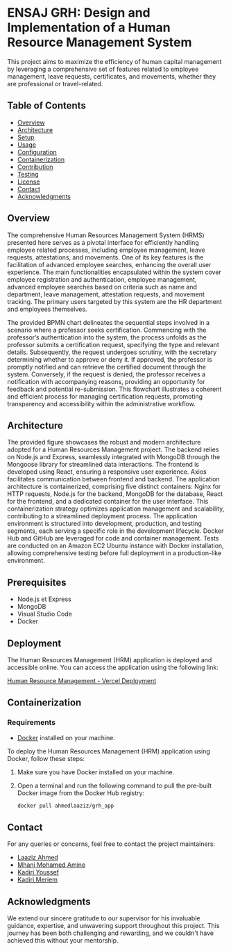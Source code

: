 # ENSAJ GRH: Design and Implementation of a Human Resource Management System

This project aims to maximize the efficiency of human capital management by leveraging a comprehensive set of features related to employee management, leave requests, certificates, and movements, whether they are professional or travel-related.

## Table of Contents

- [Overview](#overview)
- [Architecture](#architecture)
- [Setup](#setup)
- [Usage](#usage)
- [Configuration](#configuration)
- [Containerization](#containerization)
- [Contribution](#contribution)
- [Testing](#testing)
- [License](#license)
- [Contact](#contact)
- [Acknowledgments](#acknowledgments)

## Overview

The comprehensive Human Resources Management System (HRMS) presented here serves as a pivotal interface for efficiently handling employee related processes, including employee management, leave requests, attestations, and movements. One of its key features is the facilitation of advanced employee searches, enhancing the overall user experience. The main functionalities encapsulated within the system cover employee registration and authentication, employee management, advanced employee searches based on criteria such as name and department, leave management, attestation requests, and movement tracking. The primary users targeted by this system are the HR department and employees themselves.

The provided BPMN chart delineates the sequential steps involved in a scenario where a professor seeks certification. Commencing with the professor’s authentication into the system, the process unfolds as the professor submits a certification request, specifying the type and relevant details. Subsequently, the request undergoes scrutiny, with the secretary determining whether to approve or deny it. If approved, the professor is promptly notified and can retrieve the certified document through the system. Conversely, if the request is denied, the professor receives a notification with accompanying reasons, providing an opportunity for feedback and potential re-submission. This flowchart illustrates a coherent and efficient process for managing certification requests, promoting transparency and accessibility within the administrative workflow.

## Architecture

The provided figure showcases the robust and modern architecture adopted for a Human Resources Management project. The backend relies on Node.js and Express, seamlessly integrated with MongoDB through the Mongoose library for streamlined data interactions. The frontend is developed using React, ensuring a responsive user experience. Axios facilitates communication between frontend and backend. The application architecture is containerized, comprising five distinct containers: Nginx for HTTP requests, Node.js for the backend, MongoDB for the database, React for the frontend, and a dedicated container for the user interface. This containerization strategy optimizes application management and scalability, contributing to a streamlined deployment process. The application environment is structured into development, production, and testing segments, each serving a specific role in the development lifecycle. Docker Hub and GitHub are leveraged for code and container management. Tests are conducted on an Amazon EC2 Ubuntu instance with Docker installation, allowing comprehensive testing before full deployment in a production-like environment.

## Prerequisites

- Node.js et Express
- MongoDB
- Visual Studio Code
- Docker

## Deployment

The Human Resources Management (HRM) application is deployed and accessible online. You can access the application using the following link:

[Human Resource Management - Vercel Deployment](https://human-resource-management-frontend.vercel.app)

## Containerization

### Requirements

- [Docker](https://www.docker.com/products/docker-desktop) installed on your machine.


To deploy the Human Resources Management (HRM) application using Docker, follow these steps:

1. Make sure you have Docker installed on your machine.

2. Open a terminal and run the following command to pull the pre-built Docker image from the Docker Hub registry:

   ```bash
   docker pull ahmedlaaziz/grh_app

## Contact

For any queries or concerns, feel free to contact the project maintainers:

- [Laaziz Ahmed](mailto:laazizahmed72@gmail.com)
- [Mhani Mohamed Amine](mailto:aminemhani11@gmail.com)
- [Kadiri Youssef](mailto:youssefkadiri2001@gmail.com)
- [Kadiri Meriem](mailto:kadirimeriem133@gmail.com)

## Acknowledgments

We extend our sincere gratitude to our supervisor for his invaluable guidance, expertise, and unwavering support throughout this project. This journey has been both challenging and rewarding, and we couldn't have achieved this without your mentorship.
